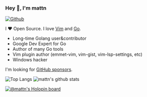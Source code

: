### Hey 👋, I'm mattn

[![Github](https://img.shields.io/github/followers/mattn?label=Follow&style=social)](https://github.com/mattn)

I ❤ Open Source. I love [Vim](https://www.vim.org/) and [Go](https://golang.org).

* Long-time Golang user&contributor
* Google Dev Expert for Go
* Author of many Go tools
* Vim plugin author (emmet-vim, vim-gist, vim-lsp-settings, etc)
* Windows hacker

I'm looking for [GitHub sponsors](https://github.com/sponsors/mattn).

![Top Langs](https://github-readme-stats.vercel.app/api/top-langs/?username=mattn&hide=html)
![mattn's github stats](https://github-readme-stats.vercel.app/api?username=mattn&show_icons=true&count_private=true&line_height=40)

[![@mattn's Holopin board](https://holopin.me/mattn)](https://holopin.io/@mattn)
